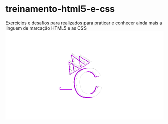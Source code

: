 # treinamento-html5-e-css
Exercícios e desafios para realizados para praticar e conhecer ainda mais a linguem de marcação HTML5 e as CSS
![alt text](https://github.com/Cameasy/treinamento-html5-e-css/blob/main/exercicios/ex001/logoC.png?raw=true)

